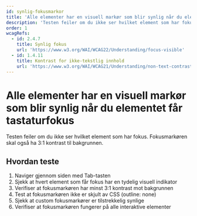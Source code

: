 ```yaml
---
id: synlig-fokusmarkor
title: 'Alle elementer har en visuell markør som blir synlig når du elementet får tastaturfokus'
description: 'Testen feiler om du ikke ser hvilket element som har fokus. Fokusmarkøren skal også ha 3:1 kontrast til bakgrunnen.'
order: 1
wcagRefs:
  - id: 2.4.7
    title: Synlig fokus
    url: 'https://www.w3.org/WAI/WCAG22/Understanding/focus-visible'
  - id: 1.4.11
    title: Kontrast for ikke-tekstlig innhold
    url: 'https://www.w3.org/WAI/WCAG21/Understanding/non-text-contrast.html'
---
```


# Alle elementer har en visuell markør som blir synlig når du elementet får tastaturfokus

Testen feiler om du ikke ser hvilket element som har fokus. Fokusmarkøren skal også ha 3:1 kontrast til bakgrunnen.

## Hvordan teste

1. Naviger gjennom siden med Tab-tasten
2. Sjekk at hvert element som får fokus har en tydelig visuell indikator
3. Verifiser at fokusmarkøren har minst 3:1 kontrast mot bakgrunnen
4. Test at fokusmarkøren ikke er skjult av CSS (outline: none)
5. Sjekk at custom fokusmarkører er tilstrekkelig synlige
6. Verifiser at fokusmarkøren fungerer på alle interaktive elementer

